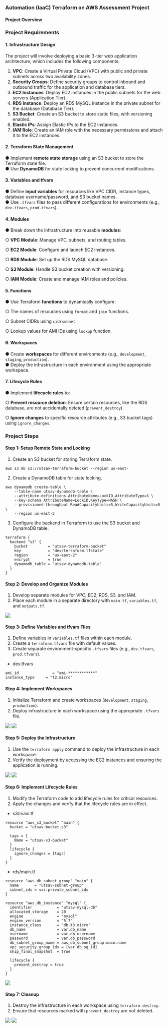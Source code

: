 ### **Automation (IaaC) Terraform on AWS Assessment Project**

#### **Project Overview**

### **Project Requirements**

#### **1\. Infrastructure Design**

The project will involve deploying a basic 3-tier web application architecture, which includes the following components:

1. **VPC**: Create a Virtual Private Cloud (VPC) with public and private subnets across two availability zones.  
2. **Security Groups**: Define security groups to control inbound and outbound traffic for the application and database tiers.  
3. **EC2 Instances**: Deploy EC2 instances in the public subnets for the web servers (Application Tier).  
4. **RDS Instance**: Deploy an RDS MySQL instance in the private subnet for the database (Database Tier).  
5. **S3 Bucket**: Create an S3 bucket to store static files, with versioning enabled.  
6. **Elastic IPs**: Assign Elastic IPs to the EC2 instances.  
7. **IAM Role**: Create an IAM role with the necessary permissions and attach it to the EC2 instances.

#### **2\. Terraform State Management**

● Implement **remote state storage** using an S3 bucket to store the Terraform state file.  
● Use **DynamoDB** for state locking to prevent concurrent modifications.

#### **3\. Variables and tfvars**

● Define **input variables** for resources like VPC CIDR, instance types, database username/password, and S3 bucket names.  
● Use `.tfvars` files to pass different configurations for environments (e.g., `dev.tfvars`, `prod.tfvars`).

#### **4\. Modules**

● Break down the infrastructure into reusable **modules**:

○ **VPC Module**: Manage VPC, subnets, and routing tables.

○ **EC2 Module**: Configure and launch EC2 instances.

○ **RDS Module**: Set up the RDS MySQL database.

○ **S3 Module**: Handle S3 bucket creation with versioning.

○ **IAM Module**: Create and manage IAM roles and policies.

#### **5\. Functions**

● Use Terraform **functions** to dynamically configure:

○ The names of resources using `format` and `join` functions.

○ Subnet CIDRs using `cidrsubnet`.

○ Lookup values for AMI IDs using `lookup` function.

#### **6\. Workspaces**

● Create **workspaces** for different environments (e.g., `development`, `staging`, `production`).  
● Deploy the infrastructure in each environment using the appropriate workspace.

#### **7\. Lifecycle Rules**

● Implement **lifecycle rules** to:

○ **Prevent resource deletion**: Ensure certain resources, like the RDS database, are not accidentally deleted (`prevent_destroy`).

○ **Ignore changes** to specific resource attributes (e.g., S3 bucket tags) using `ignore_changes`.

### **Project Steps**

#### **Step 1: Setup Remote State and Locking**

1. Create an S3 bucket for storing Terraform state.  

```
aws s3 mb s3://utsav-terraform-bucket --region us-east-
```

2. Create a DynamoDB table for state locking. 

```
aws dynamodb create-table \
    --table-name utsav-dynamodb-table \
    --attribute-definitions AttributeName=LockID,AttributeType=S \
    --key-schema AttributeName=LockID,KeyType=HASH \
    --provisioned-throughput ReadCapacityUnits=5,WriteCapacityUnits=5 \
    --region us-east-2
```

3. Configure the backend in Terraform to use the S3 bucket and DynamoDB table.

```
terraform {
  backend "s3" {
    bucket         = "utsav-terraform-bucket"
    key            = "dev/terraform.tfstate"
    region         = "us-east-2"
    encrypt        = true
    dynamodb_table = "utsav-dynamodb-table"
  }
}
```

#### **Step 2: Develop and Organize Modules**

1. Develop separate modules for VPC, EC2, RDS, S3, and IAM.  
2. Place each module in a separate directory with `main.tf`, `variables.tf`, and `outputs.tf`.

![](./media/1.png)

#### **Step 3: Define Variables and tfvars Files**

1. Define variables in `variables.tf` files within each module.  
2. Create a `terraform.tfvars` file with default values.  
3. Create separate environment-specific `.tfvars` files (e.g., `dev.tfvars`, `prod.tfvars`).

+ dev.tfvars
```
ami_id               = "ami-************"
instance_type     = "t2.micro"
```

#### **Step 4: Implement Workspaces**

1. Initialize Terraform and create workspaces (`development`, `staging`, `production`).  
2. Deploy infrastructure in each workspace using the appropriate `.tfvars` file.

![](./media/3.png)
![](./media/4.png)


#### **Step 5: Deploy the Infrastructure**

1. Use the `terraform apply` command to deploy the infrastructure in each workspace.  
2. Verify the deployment by accessing the EC2 instances and ensuring the application is running.

![](./media/5.png)
![](./media/6.png)


#### **Step 6: Implement Lifecycle Rules**

1. Modify the Terraform code to add lifecycle rules for critical resources.  
2. Apply the changes and verify that the lifecycle rules are in effect.

- s3/main.tf
```
resource "aws_s3_bucket" "main" {
  bucket = "utsav-bucket-s3"

  tags = {
    Name = "utsav-s3-bucket"
  }
  lifecycle {
    ignore_changes = [tags]
  }
}
```

- rds/main.tf
```
resource "aws_db_subnet_group" "main" {
  name       = "utsav-subnet-group"
  subnet_ids = var.private_subnet_ids
}

resource "aws_db_instance" "mysql" {
  identifier           = "utsav-mysql-db"
  allocated_storage    = 20
  engine               = "mysql"
  engine_version       = "5.7"
  instance_class       = "db.t3.micro"
  db_name              = var.db_name
  username             = var.db_username
  password             = var.db_password
  db_subnet_group_name = aws_db_subnet_group.main.name
  vpc_security_group_ids = [var.db_sg_id]
  skip_final_snapshot  = true

  lifecycle {
    prevent_destroy = true
  }
}

```
![](./media/9.png)


#### **Step 7: Cleanup**

1. Destroy the infrastructure in each workspace using `terraform destroy`.  
2. Ensure that resources marked with `prevent_destroy` are not deleted.

![](./media/7.png)
![](./media/8.png)
